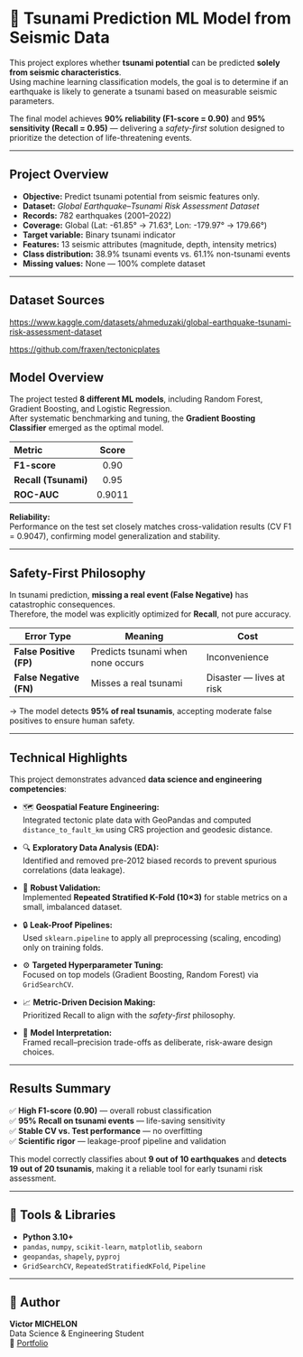 # 🌊 Tsunami Prediction ML Model from Seismic Data

This project explores whether **tsunami potential** can be predicted **solely from seismic characteristics**.  
Using machine learning classification models, the goal is to determine if an earthquake is likely to generate a tsunami based on measurable seismic parameters.

The final model achieves **90% reliability (F1-score = 0.90)** and **95% sensitivity (Recall = 0.95)** — delivering a *safety-first* solution designed to prioritize the detection of life-threatening events.

---

## Project Overview

- **Objective:** Predict tsunami potential from seismic features only.  
- **Dataset:** *Global Earthquake–Tsunami Risk Assessment Dataset*  
- **Records:** 782 earthquakes (2001–2022)  
- **Coverage:** Global (Lat: -61.85° → 71.63°, Lon: -179.97° → 179.66°)  
- **Target variable:** Binary tsunami indicator  
- **Features:** 13 seismic attributes (magnitude, depth, intensity metrics)  
- **Class distribution:** 38.9% tsunami events vs. 61.1% non-tsunami events  
- **Missing values:** None — 100% complete dataset  

---

## Dataset Sources

https://www.kaggle.com/datasets/ahmeduzaki/global-earthquake-tsunami-risk-assessment-dataset

https://github.com/fraxen/tectonicplates

## Model Overview

The project tested **8 different ML models**, including Random Forest, Gradient Boosting, and Logistic Regression.  
After systematic benchmarking and tuning, the **Gradient Boosting Classifier** emerged as the optimal model.

| Metric | Score |
|:-------|:------:|
| **F1-score** | 0.90 |
| **Recall (Tsunami)** | 0.95 |
| **ROC-AUC** | 0.9011 |

**Reliability:**  
Performance on the test set closely matches cross-validation results (CV F1 = 0.9047), confirming model generalization and stability.

---

## Safety-First Philosophy

In tsunami prediction, **missing a real event (False Negative)** has catastrophic consequences.  
Therefore, the model was explicitly optimized for **Recall**, not pure accuracy.

| Error Type | Meaning | Cost |
|-------------|----------|------|
| **False Positive (FP)** | Predicts tsunami when none occurs | Inconvenience |
| **False Negative (FN)** | Misses a real tsunami | Disaster — lives at risk |

→ The model detects **95% of real tsunamis**, accepting moderate false positives to ensure human safety.

---

## Technical Highlights

This project demonstrates advanced **data science and engineering competencies**:

- 🗺️ **Geospatial Feature Engineering:**  
  Integrated tectonic plate data with GeoPandas and computed `distance_to_fault_km` using CRS projection and geodesic distance.

- 🔍 **Exploratory Data Analysis (EDA):**  
  Identified and removed pre-2012 biased records to prevent spurious correlations (data leakage).

- 🧱 **Robust Validation:**  
  Implemented **Repeated Stratified K-Fold (10×3)** for stable metrics on a small, imbalanced dataset.

- 🔒 **Leak-Proof Pipelines:**  
  Used `sklearn.pipeline` to apply all preprocessing (scaling, encoding) only on training folds.

- ⚙️ **Targeted Hyperparameter Tuning:**  
  Focused on top models (Gradient Boosting, Random Forest) via `GridSearchCV`.

- 📈 **Metric-Driven Decision Making:**  
  Prioritized Recall to align with the *safety-first* philosophy.

- 🧭 **Model Interpretation:**  
  Framed recall–precision trade-offs as deliberate, risk-aware design choices.

---

## Results Summary

✅ **High F1-score (0.90)** — overall robust classification  
✅ **95% Recall on tsunami events** — life-saving sensitivity  
✅ **Stable CV vs. Test performance** — no overfitting  
✅ **Scientific rigor** — leakage-proof pipeline and validation  

This model correctly classifies about **9 out of 10 earthquakes** and **detects 19 out of 20 tsunamis**, making it a reliable tool for early tsunami risk assessment.


---

## 🧰 Tools & Libraries

- **Python 3.10+**
- `pandas`, `numpy`, `scikit-learn`, `matplotlib`, `seaborn`
- `geopandas`, `shapely`, `pyproj`
- `GridSearchCV`, `RepeatedStratifiedKFold`, `Pipeline`

---

## 👤 Author

**Victor MICHELON**  
Data Science & Engineering Student  
🔗 [Portfolio](https://victor-michelon.github.io/Victor_MICHELON_Portfolio.github.io/)

